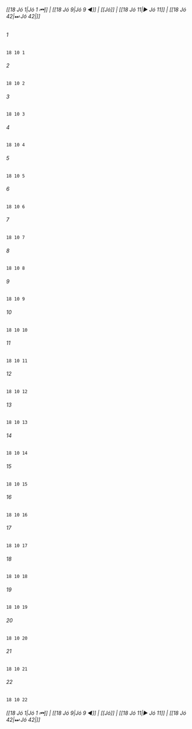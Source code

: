 
###### [[18 Jó 1|Jó 1 ⏮]] | [[18 Jó 9|Jó 9 ◀]] | [[Jó]] | [[18 Jó 11|▶ Jó 11]] | [[18 Jó 42|⏭ Jó 42|]]

###### 1
``` verse
18 10 1 
```
###### 2
``` verse
18 10 2 
```
###### 3
``` verse
18 10 3 
```
###### 4
``` verse
18 10 4 
```
###### 5
``` verse
18 10 5 
```
###### 6
``` verse
18 10 6 
```
###### 7
``` verse
18 10 7 
```
###### 8
``` verse
18 10 8 
```
###### 9
``` verse
18 10 9 
```
###### 10
``` verse
18 10 10 
```
###### 11
``` verse
18 10 11 
```
###### 12
``` verse
18 10 12 
```
###### 13
``` verse
18 10 13 
```
###### 14
``` verse
18 10 14 
```
###### 15
``` verse
18 10 15 
```
###### 16
``` verse
18 10 16 
```
###### 17
``` verse
18 10 17 
```
###### 18
``` verse
18 10 18 
```
###### 19
``` verse
18 10 19 
```
###### 20
``` verse
18 10 20 
```
###### 21
``` verse
18 10 21 
```
###### 22
``` verse
18 10 22 
```

###### [[18 Jó 1|Jó 1 ⏮]] | [[18 Jó 9|Jó 9 ◀]] | [[Jó]] | [[18 Jó 11|▶ Jó 11]] | [[18 Jó 42|⏭ Jó 42|]]

